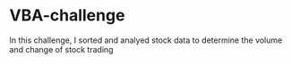 # VBA-challenge 
In this challenge, I sorted and analyed stock data to determine the volume and change of stock trading 
